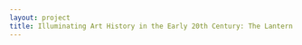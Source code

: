 ```yaml
--- 
layout: project 
title: Illuminating Art History in the Early 20th Century: The Lantern Slide Collection of Columbia University’s Art History Department
---
```



